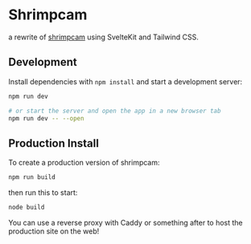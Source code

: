 # Shrimpcam

a rewrite of [shrimpcam](https://github.com/hutchisr/shrimpcam) using SvelteKit and Tailwind CSS.

## Development

Install dependencies with `npm install` and start a development server:

```bash
npm run dev

# or start the server and open the app in a new browser tab
npm run dev -- --open
```

## Production Install

To create a production version of shrimpcam:

```bash
npm run build
```

then run this to start:

```bash
node build
```
You can use a reverse proxy with Caddy or something after to host the production site on the web! 
